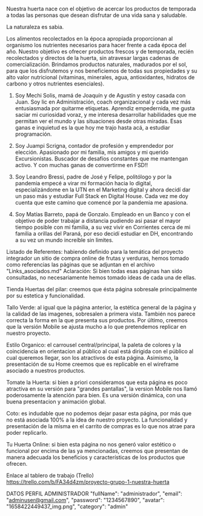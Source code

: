 Nuestra huerta nace con el objetivo de acercar los productos de temporada a todas las personas que desean disfrutar de una vida sana y saludable.

La naturaleza es sabia.

Los alimentos recolectados en la época apropiada proporcionan al organismo los nutrientes necesarios para hacer frente a cada época del año.
Nuestro objetivo es ofrecer productos frescos y de temporada, recién recolectados y directos de la huerta, sin atravesar largas cadenas de comercialización. 
Brindamos productos naturales, madurados por el sol, para que los disfrutemos y nos beneficiemos de todas sus propiedades y su alto valor nutricional (vitaminas, minerales, agua, antioxidantes, hidratos de carbono y otros nutrientes esenciales).

1. Soy Mechi Solis, mamá de Joaquín y de Agustín y estoy casada con Juan. Soy lic en Administración, coach organizacional y cada vez más entusiasmada por quitarme etiquetas. Aprendiz empedernida, me gusta saciar mi curiosidad voraz, y me interesa desarrollar habilidades que me permitan ver el mundo y las situaciones desde otras miradas. Esas ganas e inquietud es la que hoy me trajo hasta acá, a estudiar programación. 

2. Soy Juampi Scrigna, contador de profesión y emprendedor por elección. Apasionado por mi familia, mis amigos y mi querido Excursionistas. Buscador de desafíos constantes que me mantengan activo. Y con muchas ganas de convertirme en FSD!!

3. Soy Leandro Bressi, padre de José y Felipe, politólogo y por la pandemia empecé a virar mi formación hacia lo digital, especializándome en la UTN en el Marketing digital y ahora decidí dar un paso más y estudiar Full Stack en Digital House. Cada vez me doy cuenta que este camino que comencé por la pandemia me apasiona.

4. Soy Matías Barreto, papá de Gonzalo. Empleado en un Banco y con el objetivo de poder trabajar a distancia pudiendo asi pasar el mayor tiempo posible con mi familia, a su vez vivir en Corrientes cerca de mi familia a orillas del Paraná, por eso decidí estudiar en DH, encontrando a su vez un mundo increíble sin limites.


Listado de Referentes:
habiendo definido para la temática del proyecto integrador un sitio de compra online de frutas y verduras, hemos tomado como referencias las páginas que se adjuntan en el archivo "Links_asociados.md"
Aclaración: 
Si bien todas esas páginas han sido consultadas, no necesariamente hemos tomado ideas de cada una de ellas.

Tienda Huertas del pilar: creemos que ésta página sobresale principalmente por su estetica y funcionalidad.

Tallo Verde: al igual que la página anterior, la estética general de la página y la calidad de las imagenes, sobresalen a primera vista. También nos parece correcta la forma en la que presenta sus productos. Por último, creemos que la versión Mobile se ajusta mucho a lo que pretendemos replicar en nuestro proyecto.

Estilo Organico: el carrousel central/principal, la paleta de colores y la coincidencia en orientacion al público al cual está dirigida con el público al cual queremos llegar, son los atractivos de esta página. Asimismo, la presentación de su Home creemos que es replicable en el wireframe asociado a nuestros productos.

Tomate la Huerta: si bien a priori consideramos que esta página es poco atractiva en su versión para "grandes pantallas", la version Mobile nos llamó poderosamente la atención para bien. Es una versión dinámica, con una buena presentacion y animación global.

Coto: es indudable que no podemos dejar pasar esta página, por más que no está asociada 100% a la idea de nuestro proyecto. La funcionalidad y presentación de la misma en el carrito de compras es lo que nos atrae para poder replicarlo.
    
Tu Huerta Online: si bien esta página no nos generó valor estético o funcional por encima de las ya mencionadas, creemos que presentan de manera adecuada los beneficios y características de los productos que ofrecen.


Enlace al tablero de trabajo (Trello)
https://trello.com/b/FA34d4zm/proyecto-grupo-1-nuestra-huerta



DATOS PERFIL ADMINISTRADOR
"fullName": "administrador",
"email": "adminuser@gmail.com",
"password": "1234567890",
"avatar": "1658422449437_img.png",
"category": "admin"